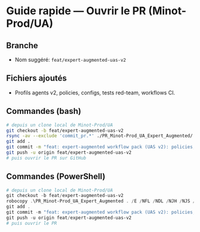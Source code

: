 
# Guide rapide — Ouvrir le PR (Minot-Prod/UA)

## Branche
- Nom suggéré: `feat/expert-augmented-uas-v2`

## Fichiers ajoutés
- Profils agents v2, policies, configs, tests red-team, workflows CI.

## Commandes (bash)
```bash
# depuis un clone local de Minot-Prod/UA
git checkout -b feat/expert-augmented-uas-v2
rsync -av --exclude 'commit_pr.*' ./PR_Minot-Prod_UA_Expert_Augmented/ ./
git add .
git commit -m "feat: expert-augmented workflow pack (UAS v2): policies, profiles, tests, CI"
git push -u origin feat/expert-augmented-uas-v2
# puis ouvrir le PR sur GitHub
```

## Commandes (PowerShell)
```powershell
# depuis un clone local de Minot-Prod/UA
git checkout -b feat/expert-augmented-uas-v2
robocopy .\PR_Minot-Prod_UA_Expert_Augmented . /E /NFL /NDL /NJH /NJS /NC /NS | Out-Null
git add .
git commit -m "feat: expert-augmented workflow pack (UAS v2): policies, profiles, tests, CI"
git push -u origin feat/expert-augmented-uas-v2
# puis ouvrir le PR
```
